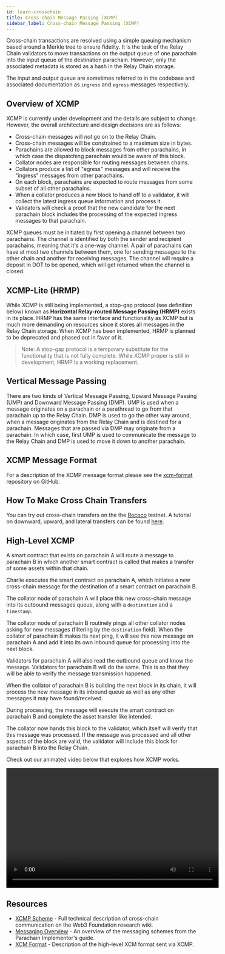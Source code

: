 ```yaml
---
id: learn-crosschain
title: Cross-chain Message Passing (XCMP)
sidebar_label: Cross-chain Message Passing (XCMP)
---
```


Cross-chain transactions are resolved using a simple queuing mechanism based around a Merkle tree to
ensure fidelity. It is the task of the Relay Chain validators to move transactions on the output
queue of one parachain into the input queue of the destination parachain. However, only the
associated metadata is stored as a hash in the Relay Chain storage.

The input and output queue are sometimes referred to in the codebase and associated documentation as
`ingress` and `egress` messages respectively.

## Overview of XCMP

XCMP is currently under development and the details are subject to change. However, the overall
architecture and design decisions are as follows:

- Cross-chain messages will _not_ go on to the Relay Chain.
- Cross-chain messages will be constrained to a maximum size in bytes.
- Parachains are allowed to block messages from other parachains, in which case the dispatching
  parachain would be aware of this block.
- Collator nodes are responsible for routing messages between chains.
- Collators produce a list of "egress" messages and will receive the "ingress" messages from other
  parachains.
- On each block, parachains are expected to route messages from some subset of all other parachains.
- When a collator produces a new block to hand off to a validator, it will collect the latest
  ingress queue information and process it.
- Validators will check a proof that the new candidate for the next parachain block includes the
  processing of the expected ingress messages to that parachain.

XCMP queues must be initiated by first opening a channel between two parachains. The channel is
identified by both the sender and recipient parachains, meaning that it's a one-way channel. A pair
of parachains can have at most two channels between them, one for sending messages to the other
chain and another for receiving messages. The channel will require a deposit in DOT to be opened,
which will get returned when the channel is closed.

## XCMP-Lite (HRMP)

While XCMP is still being implemented, a stop-gap protocol (see definition below) known as
**Horizontal Relay-routed Message Passing (HRMP)** exists in its place. HRMP has the same interface
and functionality as XCMP but is much more demanding on resources since it stores all messages in
the Relay Chain storage. When XCMP has been implemented, HRMP is planned to be deprecated and phased
out in favor of it.

> Note: A stop-gap protocol is a temporary substitute for the functionality that is not fully
> complete. While XCMP proper is still in development, HRMP is a working replacement.

## Vertical Message Passing

There are two kinds of Vertical Message Passing, Upward Message Passing (UMP) and Downward Message
Passing (DMP). UMP is used when a message originates on a parachain or a parathread to go from that
parachain up to the Relay Chain. DMP is used to go the other way around, when a message originates
from the Relay Chain and is destined for a parachain. Messages that are passed via DMP may originate
from a parachain. In which case, first UMP is used to communicate the message to the Relay Chain and
DMP is used to move it down to another parachain.

## XCMP Message Format

For a description of the XCMP message format please see the [xcm-format][] repository on GitHub.

## How To Make Cross Chain Transfers

You can try out cross-chain transfers on the the [Rococo](../build/build-parachains-rococo.md) testnet. A
tutorial on downward, upward, and lateral transfers can be found
[here](../build/build-parachains-rococo.md#how-to-make-cross-chain-transfers).

## High-Level XCMP

A smart contract that exists on parachain A will route a message to parachain B in which another
smart contract is called that makes a transfer of some assets within that chain.

Charlie executes the smart contract on parachain A, which initiates a new cross-chain message for
the destination of a smart contract on parachain B.

The collator node of parachain A will place this new cross-chain message into its outbound messages
queue, along with a `destination` and a `timestamp`.

The collator node of parachain B routinely pings all other collator nodes asking for new messages
(filtering by the `destination` field). When the collator of parachain B makes its next ping, it
will see this new message on parachain A and add it into its own inbound queue for processing into
the next block.

Validators for parachain A will also read the outbound queue and know the message. Validators for
parachain B will do the same. This is so that they will be able to verify the message transmission
happened.

When the collator of parachain B is building the next block in its chain, it will process the new
message in its inbound queue as well as any other messages it may have found/received.

During processing, the message will execute the smart contract on parachain B and complete the asset
transfer like intended.

The collator now hands this block to the validator, which itself will verify that this message was
processed. If the message was processed and all other aspects of the block are valid, the validator
will include this block for parachain B into the Relay Chain.

Check out our animated video below that explores how XCMP works.

<!-- Made with Adobe Animate and Canvas -->

<video 
      controls="controls"  
      name="XCMP Animated Video" 
      width="560" height="315"
      src="https://storage.googleapis.com/w3f-tech-ed-contents/XCMP.mp4"> Sorry, your browser
doesn't support embedded videos. </video>

## Resources

- [XCMP Scheme](https://research.web3.foundation/en/latest/polkadot/XCMP.html) - Full technical
  description of cross-chain communication on the Web3 Foundation research wiki.
- [Messaging Overview](https://w3f.github.io/parachain-implementers-guide/messaging.html) - An
  overview of the messaging schemes from the Parachain Implementor's guide.
- [XCM Format](https://github.com/paritytech/xcm-format) - Description of the high-level XCM format
  sent via XCMP.

[xcm-format]: https://github.com/paritytech/xcm-format
